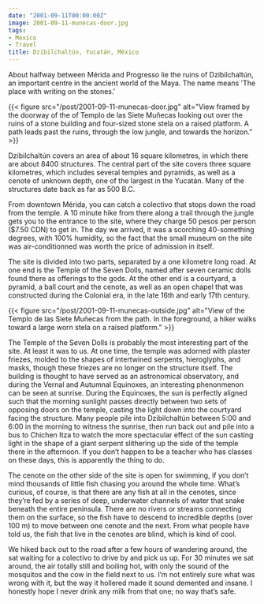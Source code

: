 ```yaml
---
date: "2001-09-11T00:00:00Z"
image: 2001-09-11-munecas-door.jpg
tags:
- Mexico
- Travel
title: Dzibilchaltún, Yucatán, México
---
```


About halfway between Mérida and Progresso lie the ruins of Dzibilchaltún, an
important centre in the ancient world of the Maya. The name means 'The place
with writing on the stones.'<!--more-->

{{< figure src="/post/2001-09-11-munecas-door.jpg" alt="View framed by the doorway of the of Templo de las Siete Muñecas looking out over the ruins of a stone building and four-sized stone stela on a raised platform. A path leads past the ruins, through the low jungle, and towards the horizon." >}}

Dzibilchaltún covers an area of about 16 square kilometres, in which there are
about 8400 structures. The central part of the site covers three square
kilometres, which includes several temples and pyramids, as well as a cenote of
unknown depth, one of the largest in the Yucatán. Many of the structures date
back as far as 500 B.C.

From downtown Mérida, you can catch a colectivo that stops down the road from
the temple. A 10 minute hike from there along a trail through the jungle gets
you to the entrance to the site, where they charge 50 pesos per person ($7.50
CDN) to get in. The day we arrived, it was a scorching 40-something degrees,
with 100% humidity, so the fact that the small museum on the site was
air-conditionned was worth the price of admission in itself.

The site is divided into two parts, separated by a one kilometre long road. At
one end is the Temple of the Seven Dolls, named after seven ceramic dolls found
there as offerings to the gods. At the other end is a courtyard, a pyramid, a
ball court and the cenote, as well as an open chapel that was constructed
during the Colonial era, in the late 16th and early 17th century.

{{< figure src="/post/2001-09-11-munecas-outside.jpg" alt="View of the Templo de las Siete Muñecas from the path. In the foreground, a hiker walks toward a large worn stela on a raised platform." >}}

The Temple of the Seven Dolls is probably the most interesting part of the
site. At least it was to us. At one time, the temple was adorned with plaster
friezes, molded to the shapes of intertwined serpents, hieroglyphs, and masks,
though these friezes are no longer on the structure itself. The building is
thought to have served as an astronomical observatory, and during the Vernal
and Autumnal Equinoxes, an interesting phenonmenon can be seen at sunrise.
During the Equinoxes, the sun is perfectly aligned such that the morning
sunlight passes directly between two sets of opposing doors on the temple,
casting the light down into the courtyard facing the structure. Many people
pile into Dzibilchaltún between 5:00 and 6:00 in the morning to witness the
sunrise, then run back out and pile into a bus to Chichen Itza to watch the
more spectacular effect of the sun casting light in the shape of a giant
serpent slithering up the side of the temple there in the afternoon. If you
don’t happen to be a teacher who has classes on these days, this is apparently
the thing to do.

The cenote on the other side of the site is open for swimming, if you don’t
mind thousands of little fish chasing you around the whole time. What’s
curious, of course, is that there are any fish at all in the cenotes, since
they’re fed by a series of deep, underwater channels of water that snake
beneath the entire peninsula. There are no rivers or streams connecting them on
the surface, so the fish have to descend to incredible depths (over 100 m) to
move between one cenote and the next. From what people have told us, the fish
that live in the cenotes are blind, which is kind of cool.

We hiked back out to the road after a few hours of wandering around, the sat
waiting for a colectivo to drive by and pick us up. For 30 minutes we sat
around, the air totally still and boiling hot, with only the sound of the
mosquitos and the cow in the field next to us. I’m not entirely sure what was
wrong with it, but the way it hollered made it sound demented and insane. I
honestly hope I never drink any milk from that one; no way that’s safe.
